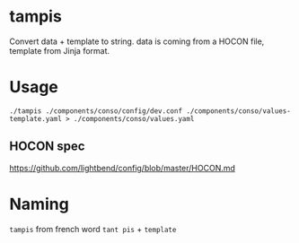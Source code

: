 # tampis

Convert data + template to string. data is coming from a HOCON file, template from Jinja format.

# Usage

```
./tampis ./components/conso/config/dev.conf ./components/conso/values-template.yaml > ./components/conso/values.yaml
```

## HOCON spec

https://github.com/lightbend/config/blob/master/HOCON.md

# Naming

``tampis`` from french word ``tant pis`` + ``template``
